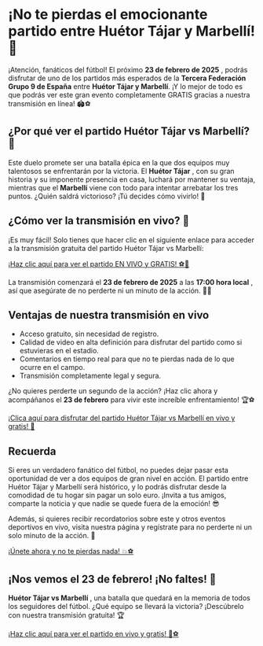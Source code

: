 # ¡No te pierdas el emocionante partido entre Huétor Tájar y Marbellí! 🚨

¡Atención, fanáticos del fútbol! El próximo **23 de febrero de 2025** , podrás disfrutar de uno de los partidos más esperados de la **Tercera Federación Grupo 9 de España** entre **Huétor Tájar y Marbellí**. ¡Y lo mejor de todo es que podrás ver este gran evento completamente GRATIS gracias a nuestra transmisión en línea! 🏟️⚽

## ¿Por qué ver el partido Huétor Tájar vs Marbellí? 🤩

Este duelo promete ser una batalla épica en la que dos equipos muy talentosos se enfrentarán por la victoria. El **Huétor Tájar** , con su gran historia y su imponente presencia en casa, luchará por mantener su ventaja, mientras que el **Marbellí** viene con todo para intentar arrebatar los tres puntos. ¿Quién saldrá victorioso? ¡Tú decides cómo vivirlo! 🙌

## ¿Cómo ver la transmisión en vivo? 🎥

¡Es muy fácil! Solo tienes que hacer clic en el siguiente enlace para acceder a la transmisión gratuita del partido Huétor Tájar vs Marbellí:

[¡Haz clic aquí para ver el partido EN VIVO y GRATIS! ⚽🎉](https://tinyurl.com/livestreamfreeo?st=Hu%C3%A9tor+T%C3%A1jar+vs+Marbell%C3%AD&si=gh)

La transmisión comenzará el **23 de febrero de 2025** a las **17:00 hora local** , así que asegúrate de no perderte ni un minuto de la acción. 📅⏰

## Ventajas de nuestra transmisión en vivo

- Acceso gratuito, sin necesidad de registro.
- Calidad de video en alta definición para disfrutar del partido como si estuvieras en el estadio.
- Comentarios en tiempo real para que no te pierdas nada de lo que ocurre en el campo.
- Transmisión completamente legal y segura.

¿No quieres perderte un segundo de la acción? ¡Haz clic ahora y acompáñanos el **23 de febrero** para vivir este increíble enfrentamiento! 🏆⚽

[¡Clica aquí para disfrutar del partido Huétor Tájar vs Marbellí en vivo y gratis! 🎥](https://tinyurl.com/livestreamfreeo?st=Hu%C3%A9tor+T%C3%A1jar+vs+Marbell%C3%AD&si=gh)

## Recuerda

Si eres un verdadero fanático del fútbol, no puedes dejar pasar esta oportunidad de ver a dos equipos de gran nivel en acción. El partido entre Huétor Tájar y Marbellí será histórico, y lo podrás disfrutar desde la comodidad de tu hogar sin pagar un solo euro. ¡Invita a tus amigos, comparte la noticia y que nadie se quede fuera de la emoción! 😎

Además, si quieres recibir recordatorios sobre este y otros eventos deportivos en vivo, visita nuestra página y regístrate para no perderte ni un solo minuto de la acción. 📲

[¡Únete ahora y no te pierdas nada! 💥⚽](https://tinyurl.com/livestreamfreeo?st=Hu%C3%A9tor+T%C3%A1jar+vs+Marbell%C3%AD&si=gh)

## ¡Nos vemos el 23 de febrero! ¡No faltes! 👏

**Huétor Tájar vs Marbellí** , una batalla que quedará en la memoria de todos los seguidores del fútbol. ¿Qué equipo se llevará la victoria? ¡Descúbrelo con nuestra transmisión gratuita! 🏆

[¡Haz clic aquí para ver el partido en vivo y gratis! 🎉⚽](https://tinyurl.com/livestreamfreeo?st=Hu%C3%A9tor+T%C3%A1jar+vs+Marbell%C3%AD&si=gh)

